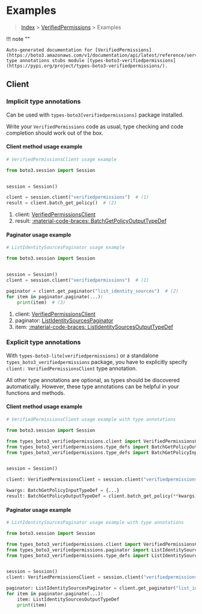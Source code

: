 # Examples

> [Index](../README.md) > [VerifiedPermissions](./README.md) > Examples

!!! note ""

    Auto-generated documentation for [VerifiedPermissions](https://boto3.amazonaws.com/v1/documentation/api/latest/reference/services/verifiedpermissions.html#verifiedpermissions)
    type annotations stubs module [types-boto3-verifiedpermissions](https://pypi.org/project/types-boto3-verifiedpermissions/).

## Client

### Implicit type annotations

Can be used with `types-boto3[verifiedpermissions]` package installed.

Write your `VerifiedPermissions` code as usual,
type checking and code completion should work out of the box.


#### Client method usage example

```python
# VerifiedPermissionsClient usage example

from boto3.session import Session


session = Session()

client = session.client("verifiedpermissions")  # (1)
result = client.batch_get_policy()  # (2)
```

1. client: [VerifiedPermissionsClient](./client.md)
2. result: [:material-code-braces: BatchGetPolicyOutputTypeDef](./type_defs.md#batchgetpolicyoutputtypedef)



#### Paginator usage example

```python
# ListIdentitySourcesPaginator usage example

from boto3.session import Session


session = Session()
client = session.client("verifiedpermissions")  # (1)

paginator = client.get_paginator("list_identity_sources")  # (2)
for item in paginator.paginate(...):
    print(item)  # (3)
```

1. client: [VerifiedPermissionsClient](./client.md)
2. paginator: [ListIdentitySourcesPaginator](./paginators.md#listidentitysourcespaginator)
3. item: [:material-code-braces: ListIdentitySourcesOutputTypeDef](./type_defs.md#listidentitysourcesoutputtypedef)




### Explicit type annotations

With `types-boto3-lite[verifiedpermissions]`
or a standalone `types_boto3_verifiedpermissions` package, you have to explicitly specify `client: VerifiedPermissionsClient` type annotation.

All other type annotations are optional, as types should be discovered automatically.
However, these type annotations can be helpful in your functions and methods.


#### Client method usage example

```python
# VerifiedPermissionsClient usage example with type annotations

from boto3.session import Session

from types_boto3_verifiedpermissions.client import VerifiedPermissionsClient
from types_boto3_verifiedpermissions.type_defs import BatchGetPolicyOutputTypeDef
from types_boto3_verifiedpermissions.type_defs import BatchGetPolicyInputTypeDef


session = Session()

client: VerifiedPermissionsClient = session.client("verifiedpermissions")

kwargs: BatchGetPolicyInputTypeDef = {...}
result: BatchGetPolicyOutputTypeDef = client.batch_get_policy(**kwargs)
```



#### Paginator usage example

```python
# ListIdentitySourcesPaginator usage example with type annotations

from boto3.session import Session

from types_boto3_verifiedpermissions.client import VerifiedPermissionsClient
from types_boto3_verifiedpermissions.paginator import ListIdentitySourcesPaginator
from types_boto3_verifiedpermissions.type_defs import ListIdentitySourcesOutputTypeDef


session = Session()
client: VerifiedPermissionsClient = session.client("verifiedpermissions")

paginator: ListIdentitySourcesPaginator = client.get_paginator("list_identity_sources")
for item in paginator.paginate(...):
    item: ListIdentitySourcesOutputTypeDef
    print(item)
```




